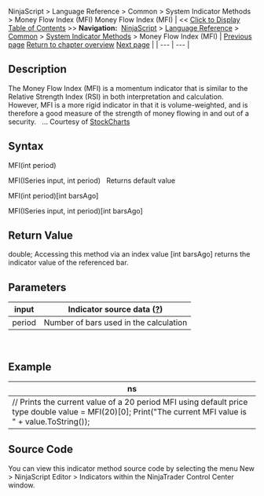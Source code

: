 ﻿
NinjaScript > Language Reference > Common > System Indicator Methods > Money Flow Index (MFI)
Money Flow Index (MFI)
| << [Click to Display Table of Contents](money_flow_index_mfi.md) >> **Navigation:**     [NinjaScript](ninjascript-1.md) > [Language Reference](language_reference_wip-1.md) > [Common](common-1.md) > [System Indicator Methods](indicators-1.md) > Money Flow Index (MFI) | [Previous page](momentum-1.md) [Return to chapter overview](indicators-1.md) [Next page](money_flow_oscillator-1.md) |
| --- | --- |
## Description
The Money Flow Index (MFI) is a momentum indicator that is similar to the Relative Strength Index (RSI) in both interpretation and calculation. However, MFI is a more rigid indicator in that it is volume-weighted, and is therefore a good measure of the strength of money flowing in and out of a security.
 
... Courtesy of [StockCharts](http://stockcharts.com/education/IndicatorAnalysis/indic_MFI.md)

## Syntax
MFI(int period)  

MFI(ISeries<double> input, int period)
 
Returns default value  

MFI(int period)[int barsAgo]  

MFI(ISeries<double> input, int period)[int barsAgo] 

## Return Value
double; Accessing this method via an index value [int barsAgo] returns the indicator value of the referenced bar.

## Parameters
| input | Indicator source data ([?](valid_input_data_for_indicator-1.md)) |
| --- | --- |
| period | Number of bars used in the calculation |

 
## 
## Example
| ns |
| --- |
| // Prints the current value of a 20 period MFI using default price type double value = MFI(20)[0]; Print("The current MFI value is " + value.ToString()); |

## Source Code
You can view this indicator method source code by selecting the menu New > NinjaScript Editor > Indicators within the NinjaTrader Control Center window.
